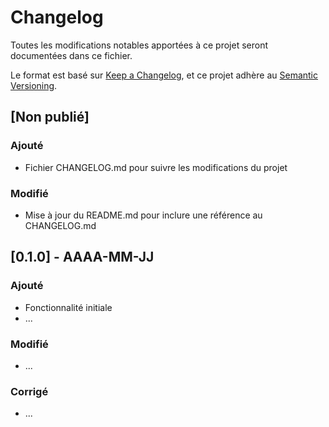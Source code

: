 # Changelog

Toutes les modifications notables apportées à ce projet seront documentées dans ce fichier.

Le format est basé sur [Keep a Changelog](https://keepachangelog.com/fr/1.0.0/),
et ce projet adhère au [Semantic Versioning](https://semver.org/spec/v2.0.0.html).

## [Non publié]

### Ajouté
- Fichier CHANGELOG.md pour suivre les modifications du projet

### Modifié
- Mise à jour du README.md pour inclure une référence au CHANGELOG.md

## [0.1.0] - AAAA-MM-JJ

### Ajouté
- Fonctionnalité initiale
- ...

### Modifié
- ...

### Corrigé
- ...